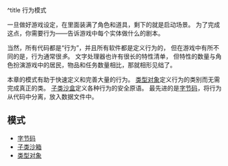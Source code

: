 ^title 行为模式

一旦做好游戏设定，在里面装满了角色和道具，剩下的就是启动场景。
为了完成这点，你需要行为——告诉游戏中每个实体做什么的剧本。

当然，所有代码都是“行为”，并且所有软件都是定义行为的，
但在游戏中有所不同的是，行为通常很*多*。
文字处理器也许有很长的特性清单，
但特性的数量与角色扮演游戏中的居民，物品和任务数量相比，那就相形见绌了。

本章的模式有助于快速定义和完善大量的行为。
[类型对象](type-object.html)定义行为的类别而无需完成真正的类。
[子类沙盒](subclass-sandbox.html)定义各种行为的安全原语。
最先进的是[字节码](bytecode.html)，将行为从代码中分离，放入数据文件中。

## 模式

* [字节码](bytecode.html)
* [子类沙箱](subclass-sandbox.html)
* [类型对象](type-object.html)
